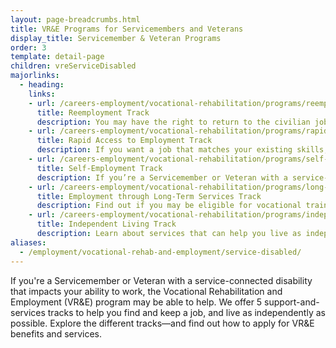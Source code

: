 ```yaml
---
layout: page-breadcrumbs.html
title: VR&E Programs for Servicemembers and Veterans
display_title: Servicemember & Veteran Programs
order: 3
template: detail-page
children: vreServiceDisabled
majorlinks:
  - heading:
    links:
    - url: /careers-employment/vocational-rehabilitation/programs/reemployment/
      title: Reemployment Track
      description: You may have the right to return to the civilian job you held before you deployed. Find out how we can help with this process.
    - url: /careers-employment/vocational-rehabilitation/programs/rapid-access-to-employment/
      title: Rapid Access to Employment Track
      description: If you want a job that matches your existing skills, find out if you can get employment counseling and job-search support.
    - url: /careers-employment/vocational-rehabilitation/programs/self-employment/
      title: Self-Employment Track
      description: If you’re a Servicemember or Veteran with a service-connected disability, find out how we can help you start your own business.
    - url: /careers-employment/vocational-rehabilitation/programs/long-term-services/
      title: Employment through Long-Term Services Track
      description: Find out if you may be eligible for vocational training to help you develop new job skills.
    - url: /careers-employment/vocational-rehabilitation/programs/independent-living/
      title: Independent Living Track
      description: Learn about services that can help you live as independently as possible if you can't return to work right away.
aliases:
  - /employment/vocational-rehab-and-employment/service-disabled/
---
```


<div class="va-introtext">

If you're a Servicemember or Veteran with a service-connected disability that impacts your ability to work, the Vocational Rehabilitation and Employment (VR&amp;E) program may be able to help. We offer 5 support-and-services tracks to help you find and keep a job, and live as independently as possible. Explore the different tracks—and find out how to apply for VR&E benefits and services.

</div>
